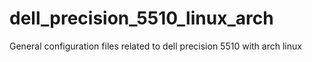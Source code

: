 # dell_precision_5510_linux_arch
General configuration files related to dell precision 5510 with arch linux
